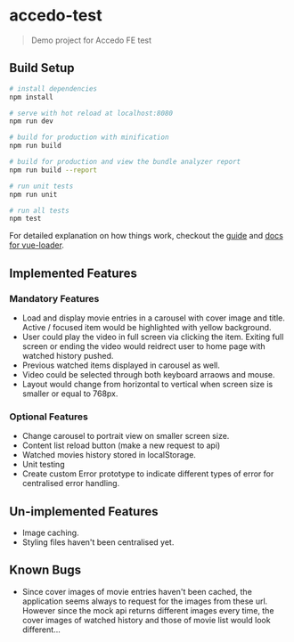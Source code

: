 # accedo-test

> Demo project for Accedo FE test

## Build Setup

``` bash
# install dependencies
npm install

# serve with hot reload at localhost:8080
npm run dev

# build for production with minification
npm run build

# build for production and view the bundle analyzer report
npm run build --report

# run unit tests
npm run unit

# run all tests
npm test
```

For detailed explanation on how things work, checkout the [guide](http://vuejs-templates.github.io/webpack/) and [docs for vue-loader](http://vuejs.github.io/vue-loader).

## Implemented Features
### Mandatory Features
* Load and display movie entries in a carousel with cover image and title. Active / focused item would be highlighted with yellow background.
* User could play the video in full screen via clicking the item. Exiting full screen or ending the video would reidrect user to home page with watched history pushed.
* Previous watched items displayed in carousel as well.
* Video could be selected through both keyboard arraows and mouse.
* Layout would change from horizontal to vertical when screen size is smaller or equal to 768px.

### Optional Features
* Change carousel to portrait view on smaller screen size.
* Content list reload button (make a new request to api)
* Watched movies history stored in localStorage.
* Unit testing
* Create custom Error prototype to indicate different types of error for centralised error handling.

## Un-implemented Features
* Image caching.
* Styling files haven't been centralised yet.

## Known Bugs
* Since cover images of movie entries haven't been cached, the application seems always to request for the images from these url. However since the mock api returns different images every time, the cover images of watched history and those of movie list would look different...
